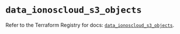 # `data_ionoscloud_s3_objects`

Refer to the Terraform Registry for docs: [`data_ionoscloud_s3_objects`](https://registry.terraform.io/providers/ionos-cloud/ionoscloud/6.6.3/docs/data-sources/s3_objects).
